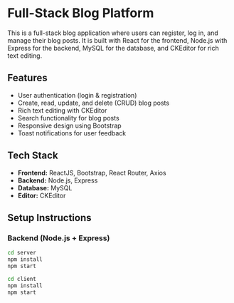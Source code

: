 # Full-Stack Blog Platform

This is a full-stack blog application where users can register, log in, and manage their blog posts. It is built with React for the frontend, Node.js with Express for the backend, MySQL for the database, and CKEditor for rich text editing.

## Features

- User authentication (login & registration)
- Create, read, update, and delete (CRUD) blog posts
- Rich text editing with CKEditor
- Search functionality for blog posts
- Responsive design using Bootstrap
- Toast notifications for user feedback

##  Tech Stack

- **Frontend:** ReactJS, Bootstrap, React Router, Axios
- **Backend:** Node.js, Express
- **Database:** MySQL
- **Editor:** CKEditor


##  Setup Instructions

### Backend (Node.js + Express)

```bash
cd server
npm install
npm start

cd client
npm install
npm start



